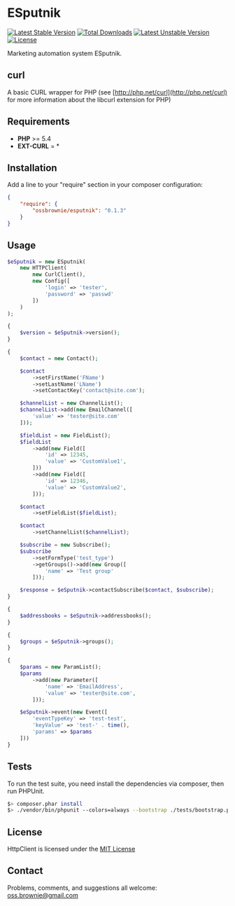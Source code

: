 ESputnik
========

[![Latest Stable Version](https://poser.pugx.org/ossbrownie/esputnik/v/stable)](https://packagist.org/packages/ossbrownie/esputnik)
[![Total Downloads](https://poser.pugx.org/ossbrownie/esputnik/downloads)](https://packagist.org/packages/ossbrownie/esputnik)
[![Latest Unstable Version](https://poser.pugx.org/ossbrownie/esputnik/v/unstable)](https://packagist.org/packages/ossbrownie/esputnik)
[![License](https://poser.pugx.org/ossbrownie/esputnik/license)](https://packagist.org/packages/ossbrownie/esputnik)

Marketing automation system ESputnik.

## curl
A basic CURL wrapper for PHP (see [http://php.net/curl](http://php.net/curl) for more information about the libcurl extension for PHP)

## Requirements
- **PHP** >= 5.4
- **EXT-CURL** = *

## Installation
Add a line to your "require" section in your composer configuration:

```json
{
    "require": {
        "ossbrownie/esputnik": "0.1.3"
    }
}
```

## Usage
```php
$eSputnik = new ESputnik(
    new HTTPClient(
        new CurlClient(),
        new Config([
            'login' => 'tester',
            'password' => 'passwd'
        ])
    )
);

{
    $version = $eSputnik->version();
}

{
    $contact = new Contact();

    $contact
        ->setFirstName('FName')
        ->setLastName('LName')
        ->setContactKey('contact@site.com');

    $channelList = new ChannelList();
    $channelList->add(new EmailChannel([
        'value' => 'tester@site.com'
    ]));

    $fieldList = new FieldList();
    $fieldList
        ->add(new Field([
            'id' => 12345,
            'value' => 'CustomValue1',
        ]))
        ->add(new Field([
            'id' => 12346,
            'value' => 'CustomValue2',
        ]));

    $contact
        ->setFieldList($fieldList);

    $contact
        ->setChannelList($channelList);

    $subscribe = new Subscribe();
    $subscribe
        ->setFormType('test_type')
        ->getGroups()->add(new Group([
            'name' => 'Test group'
        ]));

    $response = $eSputnik->contactSubscribe($contact, $subscribe);
}

{
    $addressbooks = $eSputnik->addressbooks();
}

{
    $groups = $eSputnik->groups();
}

{
    $params = new ParamList();
    $params
        ->add(new Parameter([
            'name' => 'EmailAddress',
            'value' => 'tester@site.com',
        ]));

    $eSputnik->event(new Event([
        'eventTypeKey' => 'test-test',
        'keyValue' => 'test-' . time(),
        'params' => $params
    ]))
}
```

## Tests
To run the test suite, you need install the dependencies via composer, then run PHPUnit.
```bash
$> composer.phar install
$> ./vendor/bin/phpunit --colors=always --bootstrap ./tests/bootstrap.php ./tests
```

## License
HttpClient is licensed under the [MIT License](https://opensource.org/licenses/MIT)

## Contact
Problems, comments, and suggestions all welcome: [oss.brownie@gmail.com](mailto:oss.brownie@gmail.com)
